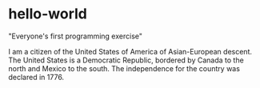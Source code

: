 # hello-world
"Everyone's first programming exercise"

I am a citizen of the United States of America of Asian-European descent. The United States is a Democratic Republic, bordered by Canada to the north and Mexico to the south. The independence for the country was declared in 1776.
